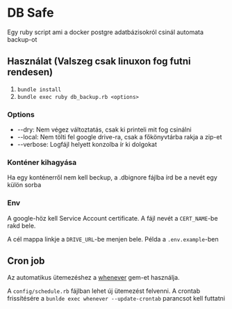 # DB Safe

Egy ruby script ami a docker postgre adatbázisokról csinál automata backup-ot

## Használat (Valszeg csak linuxon fog futni rendesen)

1. `bundle install`
2. `bundle exec ruby db_backup.rb <options>`

### Options

* --dry: Nem végez változtatás, csak ki printeli mit fog csinálni
* --local: Nem tölti fel google drive-ra, csak a főkönyvtárba rakja a zip-et
* --verbose: Logfájl helyett konzolba ír ki dolgokat

### Konténer kihagyása

Ha egy konténerről nem kell beckup, a .dbignore fájlba írd be a nevét egy külön sorba

### Env

A google-höz kell Service Account certificate. A fájl nevét a `CERT_NAME`-be rakd bele.

A cél mappa linkje a `DRIVE_URL`-be menjen bele. Példa a `.env.example`-ben

## Cron job

Az automatikus ütemezéshez a [whenever](https://github.com/javan/whenever) gem-et használja.

A `config/schedule.rb` fájlban lehet új ütemezést felvenni. A crontab frissítésére a `bunlde exec whenever --update-crontab` parancsot kell futtatni 